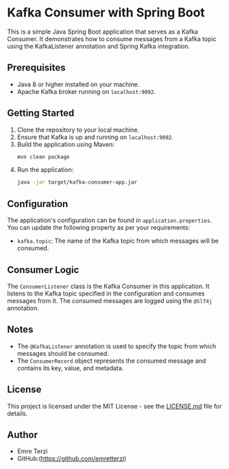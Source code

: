 # Kafka Consumer with Spring Boot

This is a simple Java Spring Boot application that serves as a Kafka Consumer. It demonstrates how to consume messages from a Kafka topic using the KafkaListener annotation and Spring Kafka integration.

## Prerequisites

- Java 8 or higher installed on your machine.
- Apache Kafka broker running on `localhost:9092`.

## Getting Started

1. Clone the repository to your local machine.
2. Ensure that Kafka is up and running on `localhost:9092`.
3. Build the application using Maven:
    ```bash
    mvn clean package
    ```
4. Run the application:
    ```bash
    java -jar target/kafka-consumer-app.jar
    ```

## Configuration

The application's configuration can be found in `application.properties`. You can update the following property as per your requirements:

- `kafka.topic`: The name of the Kafka topic from which messages will be consumed.

## Consumer Logic

The `ConsumerListener` class is the Kafka Consumer in this application. It listens to the Kafka topic specified in the configuration and consumes messages from it. The consumed messages are logged using the `@Slf4j` annotation.

## Notes

- The `@KafkaListener` annotation is used to specify the topic from which messages should be consumed.
- The `ConsumerRecord` object represents the consumed message and contains its key, value, and metadata.

## License

This project is licensed under the MIT License - see the [LICENSE.md](LICENSE.md) file for details.

## Author

- Emre Terzi
- GitHub:(https://github.com/emretterzi)
